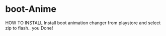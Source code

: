 # boot-Anime
 HOW TO INSTALL 
 Install boot animation changer from playstore and select zip to flash..
 you Done!
